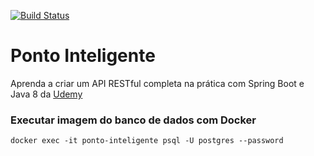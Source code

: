 [![Build Status](https://travis-ci.org/lericardolima/ponto-inteligente.svg?branch=develop)](https://travis-ci.org/lericardolima/ponto-inteligente)
# Ponto Inteligente
Aprenda a criar um API RESTful completa na prática com Spring Boot e Java 8 da [Udemy](https://www.udemy.com/api-restful-avancada-spring-boot-java-8 "Página do curso")

### Executar imagem do banco de dados com Docker

`docker exec -it ponto-inteligente psql -U postgres --password`
